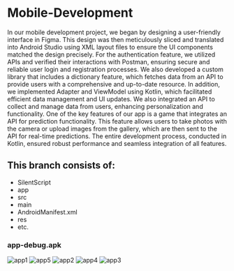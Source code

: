 # Mobile-Development

In our mobile development project, we began by designing a user-friendly interface in Figma. This design was then meticulously sliced and translated into Android Studio using XML layout files to ensure the UI components matched the design precisely. For the authentication feature, we utilized APIs and verified their interactions with Postman, ensuring secure and reliable user login and registration processes. We also developed a custom library that includes a dictionary feature, which fetches data from an API to provide users with a comprehensive and up-to-date resource. In addition, we implemented Adapter and ViewModel using Kotlin, which facilitated efficient data management and UI updates. We also integrated an API to collect and manage data from users, enhancing personalization and functionality. One of the key features of our app is a game that integrates an API for prediction functionality. This feature allows users to take photos with the camera or upload images from the gallery, which are then sent to the API for real-time predictions. The entire development process, conducted in Kotlin, ensured robust performance and seamless integration of all features.

## This branch consists of:

* SilentScript
* app
* src
* main
* AndroidManifest.xml
* res
* etc.

### app-debug.apk

![app1](https://github.com/capstone-silent-script/C241-PS108/assets/113133813/1b8e886d-6597-4722-8ef8-1ee4e3d47698)
![app5](https://github.com/capstone-silent-script/C241-PS108/assets/113133813/d1f358d4-b9a9-4baa-9682-6b00dde27cc7)
![app2](https://github.com/capstone-silent-script/C241-PS108/assets/113133813/3bc71798-d648-40ce-a093-3e9ee9558672)
![app4](https://github.com/capstone-silent-script/C241-PS108/assets/113133813/bced52fc-54f8-4d15-9140-49eb3964f8c3)
![app3](https://github.com/capstone-silent-script/C241-PS108/assets/113133813/db75edbb-fa23-4bf2-8b60-de09eb0a695f)




